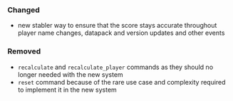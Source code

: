 ### Changed

- new stabler way to ensure that the score stays accurate throughout player name changes, datapack and version updates and other events

### Removed

- `recalculate` and `recalculate_player` commands as they should no longer needed with the new system
- `reset` command because of the rare use case and complexity required to implement it in the new system
